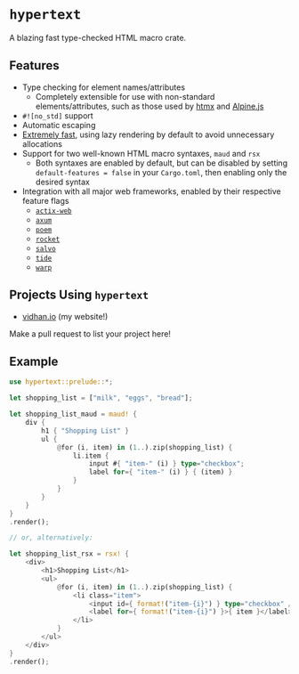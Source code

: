 # `hypertext`

A blazing fast type-checked HTML macro crate.

## Features

- Type checking for element names/attributes
  - Completely extensible for use with non-standard elements/attributes, such as
    those used by [htmx](https://htmx.org/) and [Alpine.js](https://alpinejs.dev/)
- `#![no_std]` support
- Automatic escaping
- [Extremely fast](https://github.com/askama-rs/template-benchmark#benchmark-results),
  using lazy rendering by default to avoid unnecessary allocations
- Support for two well-known HTML macro syntaxes, `maud` and `rsx`
  - Both syntaxes are enabled by default, but can be disabled by setting
    `default-features = false` in your `Cargo.toml`, then enabling only the desired syntax
- Integration with all major web frameworks, enabled by their respective feature flags
  - [`actix-web`](https://actix.rs/)
  - [`axum`](https://github.com/tokio-rs/axum)
  - [`poem`](https://github.com/poem-web/poem)
  - [`rocket`](https://rocket.rs/)
  - [`salvo`](https://github.com/salvo-rs/salvo)
  - [`tide`](https://github.com/http-rs/tide)
  - [`warp`](https://github.com/seanmonstar/warp)

## Projects Using `hypertext`

- [vidhan.io](https://github.com/vidhanio/site) (my website!)

Make a pull request to list your project here!

## Example

```rust
use hypertext::prelude::*;

let shopping_list = ["milk", "eggs", "bread"];

let shopping_list_maud = maud! {
    div {
        h1 { "Shopping List" }
        ul {
            @for (i, item) in (1..).zip(shopping_list) {
                li.item {
                    input #{ "item-" (i) } type="checkbox";
                    label for={ "item-" (i) } { (item) }
                }
            }
        }
    }
}
.render();

// or, alternatively:

let shopping_list_rsx = rsx! {
    <div>
        <h1>Shopping List</h1>
        <ul>
            @for (i, item) in (1..).zip(shopping_list) {
                <li class="item">
                    <input id={ format!("item-{i}") } type="checkbox" />
                    <label for={ format!("item-{i}") }>{ item }</label>
                </li>
            }
        </ul>
    </div>
}
.render();
```
